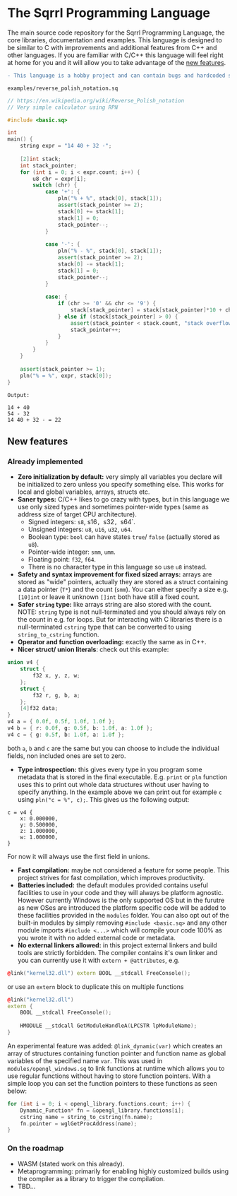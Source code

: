 # The Sqrrl Programming Language
The main source code repository for the Sqrrl Programming Language, the core libraries, documentation and examples.
This language is designed to be similar to C with improvements and additional features from C++ and other languages.
If you are familiar with C/C++ this language will feel right at home for you and it will allow you to take advantage
of the [new features](#new-features).

```diff
- This language is a hobby project and can contain bugs and hardcoded stuff, don't use it for any serious projects.
```

`examples/reverse_polish_notation.sq`
```C++
// https://en.wikipedia.org/wiki/Reverse_Polish_notation
// Very simple calculator using RPN

#include <basic.sq>

int
main() {
    string expr = "14 40 + 32 -";
    
    [2]int stack;
    int stack_pointer;
    for (int i = 0; i < expr.count; i++) {
        u8 chr = expr[i];
        switch (chr) {
            case '+': {
                pln("% + %", stack[0], stack[1]);
                assert(stack_pointer >= 2);
                stack[0] += stack[1]; 
                stack[1] = 0;
                stack_pointer--;
            }
            
            case '-': {
                pln("% - %", stack[0], stack[1]);
                assert(stack_pointer >= 2);
                stack[0] -= stack[1];
                stack[1] = 0;
                stack_pointer--;
            }
            
            case: {
                if (chr >= '0' && chr <= '9') {
                    stack[stack_pointer] = stack[stack_pointer]*10 + chr - '0';
                } else if (stack[stack_pointer] > 0) {
                    assert(stack_pointer < stack.count, "stack overflow");
                    stack_pointer++;
                }
            }
        }
    }
    
    assert(stack_pointer >= 1);
    pln("% = %", expr, stack[0]);
}
```

`Output:`
```
14 + 40
54 - 32
14 40 + 32 - = 22

```

<h2 id="new-features">New features</h2>

### Already implemented

- **Zero initialization by default:** very simply all variables you declare will be initialized to zero unless you specify something else.
This works for local and global variables, arrays, structs etc.
- **Saner types:** C/C++ likes to go crazy with types, but in this language we use only sized types and sometimes pointer-wide types (same as address size of target CPU architecture).
  - Signed integers: `s8`, s16`, `s32`, `s64`.
  - Unsigned integers: `u8`, `u16`, `u32`, `u64`.
  - Boolean type: `bool` can have states `true`/ `false` (actually stored as `u8`).
  - Pointer-wide integer: `smm`, `umm`.
  - Floating point: `f32`, `f64`.
  - There is no character type in this language so use `u8` instead.
- **Safety and syntax improvement for fixed sized arrays:** arrays are stored as "wide" pointers, actually they
are stored as a struct containing a data pointer (`T*`) and the count (`smm`). You can either specify a size e.g. `[10]int` or leave it unknown `[]int` both have still a fixed count.
- **Safer `string` type:** like arrays string are also stored with the count. NOTE: `string` type is not null-terminated and you should always rely on the count in e.g. for loops.
But for interacting with C libraries there is a null-terminated `cstring` type that can be converted to using `string_to_cstring` function.
- **Operator and function overloading:** exactly the same as in C++.
- **Nicer struct/ union literals**: check out this example:
```C++
union v4 {
    struct {
        f32 x, y, z, w;
    }; 
    struct {
        f32 r, g, b, a;
    };
    [4]f32 data;
}
v4 a = { 0.0f, 0.5f, 1.0f, 1.0f };
v4 b = { r: 0.0f, g: 0.5f, b: 1.0f, a: 1.0f };
v4 c = { g: 0.5f, b: 1.0f, a: 1.0f };
```
both `a`, `b` and `c` are the same but you can choose to include the individual fields, non included ones are set to zero.
- **Type introspection:** this gives every type in you program some metadata that is stored in the final executable. E.g. `print` or `pln` function uses this
to print out whole data structures without user having to specify anything. In the example above we can print out for example `c` using `pln("c = %", c);`.
This gives us the following output:
```
c = v4 {
    x: 0.000000, 
    y: 0.500000, 
    z: 1.000000, 
    w: 1.000000, 
}
```
For now it will always use the first field in unions.
- **Fast compilation:** maybe not considered a feature for some people. This project strives for fast compilation, which improves productivity.
- **Batteries included:** the default modules provided contains useful facilities to use in your code and they will always be platform agnostic.
However currently Windows is the only supported OS but in the furutre as new OSes are introduced the platform specific code will be added to these facilities provided in the `modules` folder.
You can also opt out of the built-in modules by simply removing `#include <basic.sq>` and any other module imports `#include <...>` which will compile your code 100% as you wrote it with no added external code or metadata.
- **No external linkers allowed:** in this project external linkers and build tools are strictly forbidden. The compiler contains it's own linker and you can currently use it with `extern + @attributes`, e.g.
```C++
@link("kernel32.dll") extern BOOL __stdcall FreeConsole();
```
or use an `extern` block to duplicate this on multiple functions
```C++
@link("kernel32.dll")
extern {
    BOOL __stdcall FreeConsole();
    
    HMODULE __stdcall GetModuleHandleA(LPCSTR lpModuleName);
}
```
An experimental feature was added: `@link_dynamic(var)` which creates an array of structures containing function pointer and function name as global variables of the specified name `var`.
This was used in `modules/opengl_windows.sq` to link functions at runtime which allows you to use regular functions without having to store function pointers.
With a simple loop you can set the function pointers to these functions as seen below:
```C++
for (int i = 0; i < opengl_library.functions.count; i++) {
    Dynamic_Function* fn = &opengl_library.functions[i];
    cstring name = string_to_cstring(fn.name);
    fn.pointer = wglGetProcAddress(name);
}
```

### On the roadmap
- WASM (stated work on this already).
- Metaprogramming: primarily for enabling highly customized builds using the compiler as a library to trigger the compilation.
- TBD...
